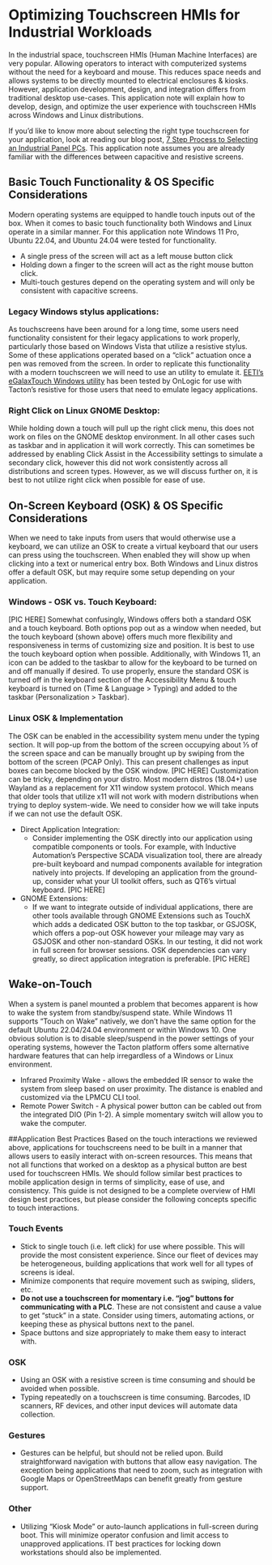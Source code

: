 # Optimizing Touchscreen HMIs for Industrial Workloads
In the industrial space, touchscreen HMIs (Human Machine Interfaces) are very popular. Allowing operators to interact with computerized systems without the need for a keyboard and mouse. This reduces space needs and allows systems to be directly mounted to electrical enclosures & kiosks. However, application development, design, and integration differs from traditional desktop use-cases. This application note will explain how to develop, design, and optimize the user experience with touchscreen HMIs across Windows and Linux distributions.

If you’d like to know more about selecting the right type touchscreen for your application, look at reading our blog post, [7 Step Process to Selecting an Industrial Panel PCs](https://www.onlogic.com/blog/the-7-things-to-consider-before-buying-industrial-panel-pc). This application note assumes you are already familiar with the differences between capacitive and resistive screens.

## Basic Touch Functionality & OS Specific Considerations
Modern operating systems are equipped to handle touch inputs out of the box. When it comes to basic touch functionality both Windows and Linux operate in a similar manner. For this application note Windows 11 Pro, Ubuntu 22.04, and Ubuntu 24.04 were tested for functionality.

- A single press of the screen will act as a left mouse button click
- Holding down a finger to the screen will act as the right mouse button click.
- Multi-touch gestures depend on the operating system and will only be consistent with capacitive screens.

### Legacy Windows stylus applications:
As touchscreens have been around for a long time, some users need functionality consistent for their legacy applications to work properly, particularly those based on Windows Vista that utilize a resistive stylus. Some of these applications operated based on a “click” actuation once a pen was removed from the screen. In order to replicate this functionality with a modern touchscreen we will need to use an utility to emulate it. [EETI’s eGalaxTouch Windows utility](https://www.eeti.com/drivers_Win.html) has been tested by OnLogic for use with Tacton’s resistive for those users that need to emulate legacy applications.

### Right Click on Linux GNOME Desktop:
While holding down a touch will pull up the right click menu, this does not work on files on the GNOME desktop environment. In all other cases such as taskbar and in application it will work correctly. This can sometimes be addressed by enabling Click Assist in the Accessibility settings to simulate a secondary click, however this did not work consistently across all distributions and screen types. However, as we will discuss further on, it is best to not utilize right click when possible for ease of use.

## On-Screen Keyboard (OSK) & OS Specific Considerations
When we need to take inputs from users that would otherwise use a keyboard, we can utilize an OSK to create a virtual keyboard that our users can press using the touchscreen. When enabled they will show up when clicking into a text or numerical entry box. Both Windows and Linux distros offer a default OSK, but may require some setup depending on your application.

### Windows - OSK vs. Touch Keyboard:
[PIC HERE]
Somewhat confusingly, Windows offers both a standard OSK and a touch keyboard. Both options pop out as a window when needed, but the touch keyboard (shown above) offers much more flexibility and responsiveness in terms of customizing size and position. It is best to use the touch keyboard option when possible. Additionally, with Windows 11, an icon can be added to the taskbar to allow for the keyboard to be turned on and off manually if desired. To use properly, ensure the standard OSK is turned off in the keyboard section of the Accessibility Menu & touch keyboard is turned on (Time & Language > Typing) and added to the taskbar (Personalization > Taskbar).

### Linux OSK & Implementation
The OSK can be enabled in the accessibility system menu under the typing section. It will pop-up from the bottom of the screen occupying about ⅓ of the screen space and can be manually brought up by swiping from the bottom of the screen (PCAP Only). This can present challenges as input boxes can become blocked by the OSK window.
[PIC HERE]
Customization can be tricky, depending on your distro. Most modern distros (18.04+) use Wayland as a replacement for X11 window system protocol. Which means that older tools that utilize x11 will not work with modern distributions when trying to deploy system-wide. We need to consider how we will take inputs if we can not use the default OSK.

- Direct Application Integration:
    - Consider implementing the OSK directly into our application using compatible components or tools. For example, with Inductive Automation’s Perspective SCADA visualization tool, there are already pre-built keyboard and numpad components available for integration natively into projects. If developing an application from the ground-up, consider what your UI toolkit offers, such as QT6’s virtual keyboard.
    [PIC HERE]
- GNOME Extensions:
    - If we want to integrate outside of individual applications, there are other tools available through GNOME Extensions such as TouchX which adds a dedicated OSK button to the top taskbar, or GSJOSK, which offers a pop-out OSK however your mileage may vary as GSJOSK and other non-standard OSKs. In our testing, it did not work in full screen for browser sessions. OSK dependencies can vary greatly, so direct application integration is preferable.
     [PIC HERE]

## Wake-on-Touch
When a system is panel mounted a problem that becomes apparent is how to wake the system from standby/suspend state. While Windows 11 supports “Touch on Wake” natively, we don’t have the same option for the default Ubuntu 22.04/24.04 environment or within Windows 10. One obvious solution is to disable sleep/suspend in the power settings of your operating systems, however the Tacton platform offers some alternative hardware features that can help irregardless of a Windows or Linux environment.
- Infrared Proximity Wake - allows the embedded IR sensor to wake the system from sleep based on user proximity. The distance is enabled and customized via the LPMCU CLI tool.
- Remote Power Switch - A physical power button can be cabled out from the integrated DIO (Pin 1-2). A simple momentary switch will allow you to wake the computer.

##Application Best Practices
Based on the touch interactions we reviewed above, applications for touchscreens need to be built in a manner that allows users to easily interact with on-screen resources. This means that not all functions that worked on a desktop as a physical button are best used for touchscreen HMIs. We should follow similar best practices to mobile application design in terms of simplicity, ease of use, and consistency. This guide is not designed to be a complete overview of HMI design best practices, but please consider the following concepts specific to touch interactions.

### Touch Events
- Stick to single touch (i.e. left click) for use where possible. This will provide the most consistent experience. Since our fleet of devices may be heterogeneous, building applications that work well for all types of screens is ideal.
- Minimize components that require movement such as swiping, sliders, etc.
- **Do not use a touchscreen for momentary i.e. “jog” buttons for communicating with a PLC**. These are not consistent and cause a value to get “stuck” in a state. Consider using timers, automating actions, or keeping these as physical buttons next to the panel.
- Space buttons and size appropriately to make them easy to interact with.
### OSK
- Using an OSK with a resistive screen is time consuming and should be avoided when possible.
- Typing repeatedly on a touchscreen is time consuming. Barcodes, ID scanners, RF devices, and other input devices will automate data collection.
### Gestures
- Gestures can be helpful, but should not be relied upon. Build straightforward navigation with buttons that allow easy navigation. The exception being applications that need to zoom, such as integration with Google Maps or OpenStreetMaps can benefit greatly from gesture support.
### Other
- Utilizing “Kiosk Mode” or auto-launch applications in full-screen during boot. This will minimize operator confusion and limit access to unapproved applications. IT best practices for locking down workstations should also be implemented.



